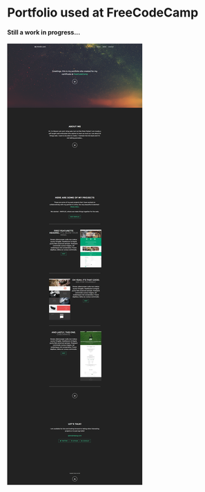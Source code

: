 # Portfolio used at FreeCodeCamp
#### Still a work in progress...

![](https://raw.githubusercontent.com/inkplug/sjlain/gh-pages/img/portfolio.png)

